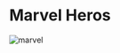 # Marvel Heros
![marvel](https://user-images.githubusercontent.com/98065482/207706480-3e5eb35d-80f8-45ba-83f2-f5a05bab2006.svg)
